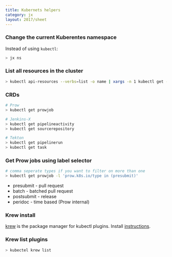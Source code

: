 ```yaml
---
title: Kubernets helpers
category: jx
layout: 2017/sheet
---
```


### Change the current Kuberentes namespace

Instead of using `kubectl`:

```bash
> jx ns
```

### List all resources in the cluster

```bash
> kubectl api-resources --verbs=list -o name | xargs -n 1 kubectl get -o name
```

### CRDs

```bash
# Prow
> kubectl get prowjob

# Jenkins-X
> kubectl get pipelineactivity
> kubectl get sourcerepository

# Tekton
> kubectl get pipelinerun
> kubectl get task
```

### Get Prow jobs using label selector

```bash
# comma seperate types if you want to filter on more than one
> kubectl get prowjob -l 'prow.k8s.io/type in (presubmit)'
```

* presubmit - pull request
* batch - batched pull request
* postsubmit - release
* peridoc - time based (Prow internal)

### Krew install

[krew](https://github.com/kubernetes-sigs/krew) is the package manager for kubectl plugins. Install [instructions](https://github.com/kubernetes-sigs/krew#installation).

### Krew list plugins

```bash
> kubectel krew list
```
